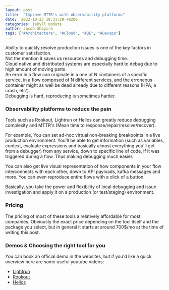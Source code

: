 ```yaml
---
layout: post
title:  "Improve MTTR's with observability platforms" 
date:  2022-10-23 18:31:29 +0200
categories: jekyll update
author: Jacob Shapira
tags: ["#Architecture", "#Cloud", "#BE", "#Devops"]
---
```


Ability to quickly resolve production issues is one of the key factors in customer satisfaction.  
Not the mention it saves us resources and debugging time.  
Cloud native and distributed systems are especially hard to debug due to high amount of moving parts.  
An error in a flow can originate in a one of N containers of a specific service, in a flow composed of N different services, 
and the erroneous container might as well be dead already due to different reasons (HPA, a crash, etc').  
Debugging is hard, reproducing is sometimes harder.

### Observability platforms to reduce the pain
Tools such as Rookout, Lightrun or Helios can greatly reduce debugging complexity and MTTR's (Mean time to response/repair/resolve/recover).

For example,
You can set ad-hoc virtual non-breaking breakpoints in a live production environment.
You'll be able to get information (such as variables, context, evaluate expressions and basically almost everything you'll get from a debugger) from any service, down to specific line of code, if it was triggered during a flow.
Thus making debugging much easier.

You can also get live visual representation of how components in your flow interconnects with each other, down to API payloads, kafka messages and more.
You can even reproduce entire flows with a click of a button.

Basically, you take the power and flexibility of local debugging and issue investigation and apply it on a production (or test/staging) environment.

### Pricing
The pricing of most of these tools a relatively affordable for most companies.
Obviously the exact price depending on the tool itself and the package you select, but in general it starts at around 700$/mo at the time of writing this post.

### Demos & Choosing the right tool for you
You can book an official demo in the websites, but if you'd like a quick overview here are some useful youtube videos:
- <a href="https://www.youtube.com/watch?v=5hR17z4Qm3g" target="_blank">Lightrun</a>
- <a href="https://www.youtube.com/watch?v=Tnsd_65jQLY" target="_blank">Rookout</a>
- <a href="https://www.youtube.com/watch?v=OI5oYxTCiV0&t=957s" target="_blank">Helios</a>





